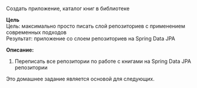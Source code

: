 Создать приложение, каталог книг в библиотеке

**Цель**  
Цель: максимально просто писать слой репозиториев с применением современных подходов  
Результат: приложение со слоем репозиториев на Spring Data JPA


**Описание:**

1. Переписать все репозитории по работе с книгами на Spring Data JPA репозитории

Это домашнее задание является основой для следующих.